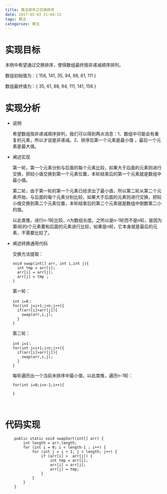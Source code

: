 ```yaml
---
title: 算法排序之交换排序
date: 2017-05-03 21:04:13
tags: 算法
categories: 算法
---
```


# 实现目标

本例中希望通过交换排序，使得数组最终按非递减顺序排列。

数组初始值为：{ 156, 141, 35, 94, 88, 61, 111 }

数组最终值为：{ 35, 61, 88, 94, 111, 141, 156 }

<!-- more -->

# 实现分析

- 说明

  希望数组按非递减顺序排列，我们可以得到两点消息：1、数组中可能会有重复的元素，所以才说是非递减。2、排序后第一个元素是最小值 ，最后一个元素是最大值。

- 阐述实现

  第一轮，第一个元素分别与后面的每个元素比较，如果大于后面的元素则进行交换，把较小值交换到第一个元素位置，本轮结束后的第一个元素就是数组中最小值。

  第二轮，由于第一轮的第一个元素已经求出了最小值，所以第二轮从第二个元素开始，与后面的每个元素分别比较，如果大于后面的元素则进行交换，把较小值交换到第二个元素位置，本轮结束后的第二个元素就是数组中倒数第二小的值。

  以此类推，进行n-1轮比较，n为数组长度。之所以是n-1轮而不是n轮，是因为第i轮的i个元素要和后面的元素进行比较，如果是n轮，它本身就是最后的元素，不需要比较了。

- 阐述转换通用代码

  交换方法提取：

  ```
  void swap(int[] arr, int i,int j){
    int tmp = arr[i];
    arr[i] = arr[j];
    arr[j] = tmp ;
  }
  ```

  第一轮：

  ```
  int i=0；
  for(int j=i+1;j<n;j++){
    if(arr[i]>arr[j]){
      swap(arr,i,j);
    }
  }
  ```

  第二轮：

  ```
  int i=1；
  for(int j=i+1;j<n;j++){
    if(arr[i]>arr[j]){
      swap(arr,i,j);
    }
  }
  ```

  每轮遍历出一个当前未排序中最小值，以此类推，遍历n-1轮：

  ```
  for(int i=0;i<n-1;i++){
    
  }
  ```

  ​



# 代码实现

```
	public static void swapSort(int[] arr) {
		int length = arr.length;
		for (int i = 0; i < length-1 ; i++) {
			for (int j = i + 1; j < length; j++) {
				if (arr[i] >  arr[j]) {
					int tmp = arr[i];
					arr[i] = arr[j];
					arr[j] = tmp;
				}
			}
		}
	}
```

